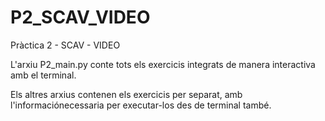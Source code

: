 # P2_SCAV_VIDEO
Pràctica 2 - SCAV - VIDEO


L'arxiu P2_main.py conte tots els exercicis integrats de manera interactiva amb el terminal.

Els altres arxius contenen els exercicis per separat, amb l'informaciónecessaria per executar-los des de terminal també.
